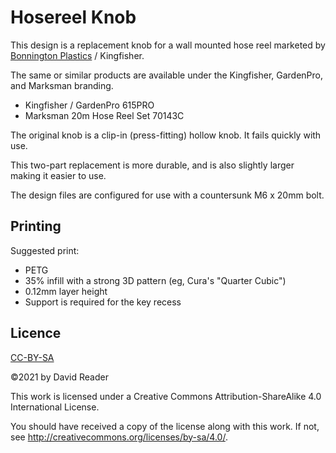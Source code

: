 # Hosereel Knob

This design is a replacement knob for a wall mounted hose reel marketed by [Bonnington Plastics](https://bonningtons.com/) / Kingfisher.

The same or similar products are available under the Kingfisher, GardenPro, and Marksman branding.

* Kingfisher / GardenPro 615PRO
* Marksman 20m Hose Reel Set 70143C

The original knob is a clip-in (press-fitting) hollow knob. It fails quickly with use.

This two-part replacement is more durable, and is also slightly larger making it easier to use.

The design files are configured for use with a countersunk M6 x 20mm bolt.

## Printing

Suggested print:

* PETG
* 35% infill with a strong 3D pattern (eg, Cura's "Quarter Cubic")
* 0.12mm layer height
* Support is required for the key recess

## Licence

[CC-BY-SA](https://creativecommons.org/licenses/by-sa/4.0/legalcode.txt)

&copy;2021 by David Reader

This work is licensed under a
Creative Commons Attribution-ShareAlike 4.0 International License.

You should have received a copy of the license along with this
work. If not, see <http://creativecommons.org/licenses/by-sa/4.0/>.